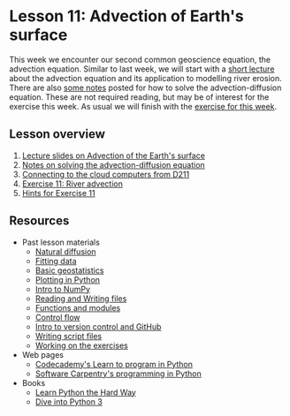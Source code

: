 # Lesson 11: Advection of Earth's surface
This week we encounter our second common geoscience equation, the advection equation.
Similar to last week, we will start with a [short lecture](Lesson/Advection-of-the-Earths-surface.pdf) about the advection equation and its application to modelling river erosion.
There are also [some notes](Lesson/Solving-the-advection-diffusion-equation.pdf) posted for how to solve the advection-diffusion equation.
These are not required reading, but may be of interest for the exercise this week.
As usual we will finish with the [exercise for this week]().

## Lesson overview

1. [Lecture slides on Advection of the Earth's surface](Lesson/Advection-of-the-Earths-surface.pdf)
2. [Notes on solving the advection-diffusion equation](Lesson/Solving-the-advection-diffusion-equation.pdf)
3. [Connecting to the cloud computers from D211](Lesson/connecting-to-cloud.md)
4. [Exercise 11: River advection]()
5. [Hints for Exercise 11](Lesson/hints.md)

## Resources
- Past lesson materials
  - [Natural diffusion](https://github.com/Intro-Quantitative-Geology/Lesson-10-Natural-diffusion)
  - [Fitting data](https://github.com/Intro-Quantitative-Geology/Lesson-9-Fitting-data)
  - [Basic geostatistics](https://github.com/Intro-Quantitative-Geology/Lesson-8-Basic-geostatistics)
  - [Plotting in Python](https://github.com/Python-for-geo-people/Lesson-7-Plotting)
  - [Intro to NumPy](https://github.com/Python-for-geo-people/Lesson-6-Intro-to-NumPy/blob/master/Lesson/intro-to-numpy.md)
  - [Reading and Writing files](https://github.com/Python-for-geo-people/Lesson-5-Reading-Writing)
  - [Functions and modules](https://github.com/Python-for-geo-people/Functions-and-modules)
  - [Control flow](https://github.com/Python-for-geo-people/Control-flow)
  - [Intro to version control and GitHub](https://github.com/Python-for-geo-people/Diving-into-Python/tree/master/Lesson/intro-to-GitHub.md)
  - [Writing script files](https://github.com/Python-for-geo-people/Diving-into-Python/tree/master/Lesson/writing-scripts.md)
  - [Working on the exercises](https://github.com/Python-for-geo-people/Diving-into-Python/tree/master/Lesson/working-on-assignment.md)
- Web pages
  - [Codecademy's Learn to program in Python](https://www.codecademy.com/learn/python)
  - [Software Carpentry's programming in Python](https://swcarpentry.github.io/python-novice-inflammation/)
- Books
  - [Learn Python the Hard Way](http://learnpythonthehardway.org/book/)
  - [Dive into Python 3](http://www.diveinto.org/python3/)
